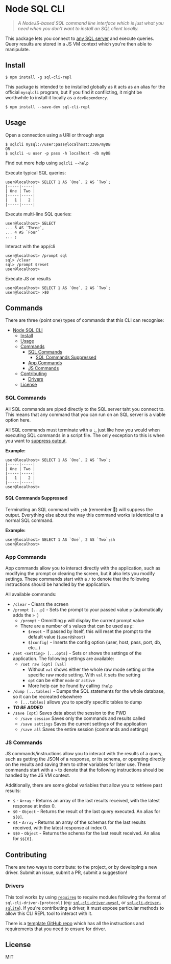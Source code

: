 # Node SQL CLI

> *A NodeJS-based SQL command line interface which is just what you need when you don't want to install an SQL client locally.*

This package lets you connect to [any SQL server](#drivers) and execute queries. Query results are stored in a JS VM context which you're then able to manipulate.

## Install

```commandline
$ npm install -g sql-cli-repl
```

This package is intended to be installed globally as it acts as an alias for the official `mysqlcli` program, but if you find it conflicting, it might be worthwhile to install it locally as a `devDependency`.

```commandline
$ npm install --save-dev sql-cli-repl
```

## Usage

Open a connection using a URI or through args
```plain
$ sqlcli mysql://user:pass@localhost:3306/myDB
OR
$ sqlcli -u user -p pass -h localhost -db myDB
```
Find out more help using `sqlcli --help`

Execute typical SQL queries:
```plain
user@localhost> SELECT 1 AS `One`, 2 AS `Two`;
|-----|-----|
| One | Two |
|-----|-----|
|   1 |   2 |
|-----|-----|
```

Execute multi-line SQL queries:
```plain
user@localhost> SELECT
... 3 AS `Three`,
... 4 AS `Four`
... ;
```

Interact with the app/cli
```plain
user@localhost> /prompt sql
sql> /clear
sql> /prompt $reset
user@localhost> 
```

Execute JS on results
```plain
user@localhost> SELECT 1 AS `One`, 2 AS `Two`;
user@localhost> >$0

```

## Commands

There are three (point one) types of commands that this CLI can recognise:
- [Node SQL CLI](#node-sql-cli)
  - [Install](#install)
  - [Usage](#usage)
  - [Commands](#commands)
    - [SQL Commands](#sql-commands)
      - [SQL Commands Suppressed](#sql-commands-suppressed)
    - [App Commands](#app-commands)
    - [JS Commands](#js-commands)
  - [Contributing](#contributing)
    - [Drivers](#drivers)
  - [License](#license)

### SQL Commands

All SQL commands are piped directly to the SQL server taht you connect to. This means that any command that you can run on an SQL server is a viable option here.

All SQL commands must terminate with a `;`, just like how you would when executing SQL commands in a script file. The only exception to this is when you want to [suppress output](#sql-commands-suppressed).

**Example:**
```plain
user@localhost> SELECT 1 AS `One`, 2 AS `Two`;
|-----|-----|
| One | Two |
|-----|-----|
|   1 |   2 |
|-----|-----|
user@localhost> 
```

#### SQL Commands Suppressed

Terminating an SQL command with `;sh` (remember 🤫) will suppess the output. Everything else about the way this command works is identical to a normal SQL command.

**Example:**
```plain
user@localhost> SELECT 1 AS `One`, 2 AS `Two`;sh
user@localhost> 
```

### App Commands

App commands allow you to interact directly with the application, such as modifying the prompt or clearing the screen, but it also lets you modify settings. These commands start with a `/` to denote that the following instructions should be handled by the application.

All available commands:
- `/clear` - Clears the screen
- `/prompt [...p]` - Sets the prompt to your passed value `p` (automatically adds the `> `)
  - `/prompt` - Ommitting `p` will display the current prompt value
  - There are a number of `$` values that can be used as `p`:
    - `$reset` - If passed by itself, this will reset the prompt to the default value (`$user@$host`)
    - `$[config]` - Inserts the config option (user, host, pass, port, db, etc...)
- `/set <setting> [...opts]` - Sets or shows the settings of the application. The following settings are available:
  - `/set raw [opt] [val]`
    - Without `val` shows either the whole raw mode setting or the specific raw mode setting. With `val` it sets the setting
    - `opt` can be either `mode` or `active`
    - More help can be found by calling `!help`
- `/dump [...tables]` - Dumps the SQL statements for the whole database, so it can be recreated elsewhere
  - `[...tables]` allows you to specify specific tables to dump
- ***TO BE ADDED***
- `/save [opt]` Saves data about the session to the PWD
  - `/save session` Saves only the commands and results called
  - `/save settings` Saves the current settings of the application
  - `/save all` Saves the entire session (commands and settings)

### JS Commands

JS commands/instructions allow you to interact with the results of a query, such as getting the JSON of a response, or its schema, or operating directly on the results and saving them to other variables for later use. These commands start with a `>` to denote that the following instructions should be handled by the JS VM context.

Additionally, there are some global variables that allow you to retrieve past results:
  - `$` - `Array` - Returns an array of the last results received, with the latest response at index 0.
  - `$0` - `Object` - Returns the result of the last query executed. An alias for `$[0]`.
  - `$$` - `Array` - Returns an array of the schemas for the last results received, with the latest response at index 0.
  - `$$0` - `Object` - Returns the schema for the last result received. An alias for `$$[0]`.

## Contributing

There are two ways to contribute: to the project, or by developing a new driver. Submit an issue, submit a PR, submit a suggestion!

### Drivers

This tool works by using [`requireg`](https://www.npmjs.com/package/requireg) to require modules following the format of `sql-cli-driver-[protocol]` (eg: [`sql-cli-driver-mysql`](https://github.com/TheBrenny/sql-cli-driver-mysql), or [`sql-cli-driver-sqlite`](https://github.com/TheBrenny/sql-cli-driver-sqlite)). If you're contributing a driver, it must expose particular methods to allow this CLI REPL tool to interact with it.

There is a [template GitHub repo](https://github.com/TheBrenny/sql-cli-driver) which has all the instructions and requirements that you need to ensure for driver.

## License

MIT
